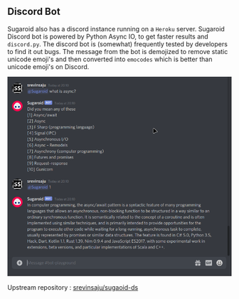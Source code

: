 ## Discord Bot
Sugaroid also has a discord instance running on a `Heroku` server. Sugaroid Discord bot is powered by Python Async IO, to get faster results and `discord.py`. The discord bot is (somewhat) frequently tested by developers to find it out bugs. The message from the bot is demojized to remove static unicode emoji's and then converted into `emocodes` which is better than unicode emoji's on Discord.

![Sugaroid Discord](../img/sugaroid_discord.png)

Upstream repository : [srevinsaju/sugaoid-ds](https://github.com/srevinsaju/sugaroid-ds)

